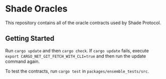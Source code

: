 # Shade Oracles

This repository contains all of the oracle contracts used by Shade Protocol.



## Getting Started

Run `cargo update` and then `cargo check`. If `cargo update` fails, execute `export CARGO_NET_GIT_FETCH_WITH_CLI=true` and then run the update command again.

To test the contracts, run `cargo test` in `packages/ensemble_tests/src`.

